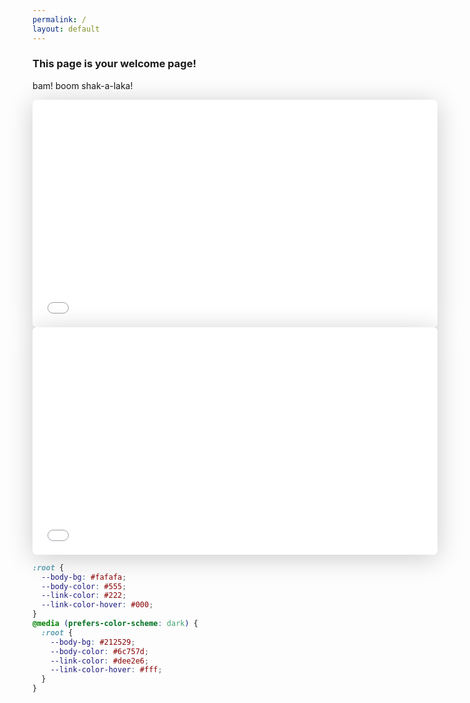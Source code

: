 ```yaml
---
permalink: /
layout: default
---
```


### This page is your welcome page!

bam! boom shak-a-laka!

<div class="post talk">
<div class="speakerdeck-embed-wrapper"><iframe class="speakerdeck-iframe" frameborder="0" src="//speakerdeck.com/player/ca752bab13514a9086ef3788f4c65676?" allowfullscreen="true" mozallowfullscreen="true" webkitallowfullscreen="true" style="border: 0px; background: padding-box rgba(0, 0, 0, 0.1); margin: 0px; padding: 0px; border-radius: 6px; box-shadow: rgba(0, 0, 0, 0.2) 0px 5px 40px; width: 648px; height: 364px;"></iframe></div>
</div>

<div class="post talk">
<div class="speakerdeck-embed-wrapper"><iframe class="speakerdeck-iframe" frameborder="0" src="//speakerdeck.com/player/5945a22dec344765b8469d051ae80ded?" allowfullscreen="true" mozallowfullscreen="true" webkitallowfullscreen="true" style="border: 0px; background: padding-box rgba(0, 0, 0, 0.1); margin: 0px; padding: 0px; border-radius: 6px; box-shadow: rgba(0, 0, 0, 0.2) 0px 5px 40px; width: 648px; height: 364px;"></iframe></div>
</div>

```css
:root {
  --body-bg: #fafafa;
  --body-color: #555;
  --link-color: #222;
  --link-color-hover: #000;
}
@media (prefers-color-scheme: dark) {
  :root {
    --body-bg: #212529;
    --body-color: #6c757d;
    --link-color: #dee2e6;
    --link-color-hover: #fff;
  }
}
```